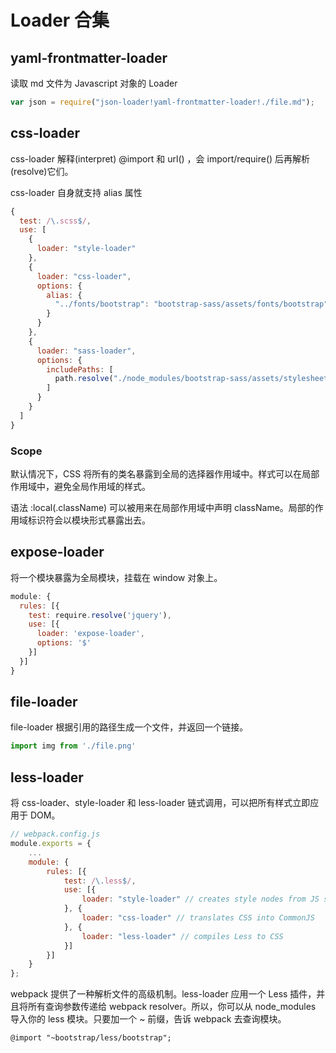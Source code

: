 # Loader 合集

## yaml-frontmatter-loader

读取 md 文件为 Javascript 对象的 Loader
```js
var json = require("json-loader!yaml-frontmatter-loader!./file.md");
```

## css-loader
css-loader 解释(interpret) @import 和 url() ，会 import/require() 后再解析(resolve)它们。

css-loader 自身就支持 alias 属性
```js
{
  test: /\.scss$/,
  use: [
    {
      loader: "style-loader"
    },
    {
      loader: "css-loader",
      options: {
        alias: {
          "../fonts/bootstrap": "bootstrap-sass/assets/fonts/bootstrap"
        }
      }
    },
    {
      loader: "sass-loader",
      options: {
        includePaths: [
          path.resolve("./node_modules/bootstrap-sass/assets/stylesheets")
        ]
      }
    }
  ]
}
```

### Scope
默认情况下，CSS 将所有的类名暴露到全局的选择器作用域中。样式可以在局部作用域中，避免全局作用域的样式。

语法 :local(.className) 可以被用来在局部作用域中声明 className。局部的作用域标识符会以模块形式暴露出去。

## expose-loader
将一个模块暴露为全局模块，挂载在 window 对象上。
```js
module: {
  rules: [{
    test: require.resolve('jquery'),
    use: [{
      loader: 'expose-loader',
      options: '$'
    }]
  }]
}
```

## file-loader
file-loader 根据引用的路径生成一个文件，并返回一个链接。
```js
import img from './file.png'
```

## less-loader
将 css-loader、style-loader 和 less-loader 链式调用，可以把所有样式立即应用于 DOM。
```js
// webpack.config.js
module.exports = {
    ...
    module: {
        rules: [{
            test: /\.less$/,
            use: [{
                loader: "style-loader" // creates style nodes from JS strings
            }, {
                loader: "css-loader" // translates CSS into CommonJS
            }, {
                loader: "less-loader" // compiles Less to CSS
            }]
        }]
    }
};
```

webpack 提供了一种解析文件的高级机制。less-loader 应用一个 Less 插件，并且将所有查询参数传递给 webpack resolver。所以，你可以从 node_modules 导入你的 less 模块。只要加一个 ~ 前缀，告诉 webpack 去查询模块。
```less
@import "~bootstrap/less/bootstrap";
```

